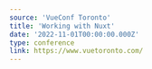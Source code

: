 ```yaml
---
source: 'VueConf Toronto'
title: 'Working with Nuxt'
date: '2022-11-01T00:00:00.000Z'
type: conference
link: https://www.vuetoronto.com/
---
```

